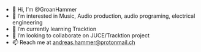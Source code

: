 - 👋 Hi, I’m @GroanHammer
- 👀 I’m interested in Music, Audio production, audio programing, electrical engineering
- 🌱 I’m currently learning Tracktion
- 💞️ I’m looking to collaborate on JUCE/Tracktion project
- 📫 Reach me at andreas.hammer@protonmail.ch

<!---
GroanHammer/GroanHammer is a ✨ special ✨ repository because its `README.md` (this file) appears on your GitHub profile.
You can click the Preview link to take a look at your changes.
--->
